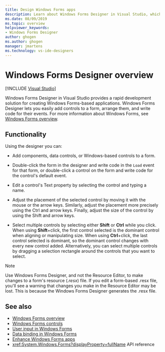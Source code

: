 ```yaml
---
title: Design Windows Forms apps
description: Learn about Windows Forms Designer in Visual Studio, which provides a rapid development solution for creating Windows Forms-based applications. 
ms.date: 08/09/2019
ms.topic: overview
helpviewer_keywords:
- Windows Forms Designer
author: ghogen
ms.author: ghogen
manager: jmartens
ms.technology: vs-ide-designers
---
```

# Windows Forms Designer overview

 [!INCLUDE [Visual Studio](~/includes/applies-to-version/vs-windows-only.md)]

Windows Forms Designer in Visual Studio provides a rapid development solution for creating Windows Forms-based applications. Windows Forms Designer lets you easily add controls to a form, arrange them, and write code for their events. For more information about Windows Forms, see [Windows Forms overview](/dotnet/framework/winforms/windows-forms-overview).

## Functionality

Using the designer you can:

- Add components, data controls, or Windows-based controls to a form.

- Double-click the form in the designer and write code in the `Load` event for that form, or double-click a control on the form and write code for the control's default event.

- Edit a control's Text property by selecting the control and typing a name.

- Adjust the placement of the selected control by moving it with the mouse or the arrow keys. Similarly, adjust the placement more precisely using the Ctrl and arrow keys. Finally, adjust the size of the control by using the Shift and arrow keys.

- Select multiple controls by selecting either **Shift** or **Ctrl** while you click. When using **Shift**+click, the first control selected is the dominant control when aligning or manipulating size. When using **Ctrl**+click, the last control selected is dominant, so the dominant control changes with every new control added. Alternatively, you can select multiple controls by dragging a selection rectangle around the controls that you want to select.

> [!NOTE]
> Use Windows Forms Designer, and not the Resource Editor, to make changes to a form's resource (*.resx*) file. If you edit a form-based .resx file, you'll see a warning that changes you make in the Resource Editor may be lost. This is because the Windows Forms Designer generates the .resx file.

## See also

- [Windows Forms overview](/dotnet/framework/winforms/windows-forms-overview)
- [Windows Forms controls](/dotnet/framework/winforms/controls/)
- [User input in Windows Forms](/dotnet/framework/winforms/user-input-in-windows-forms)
- [Data binding in Windows Forms](/dotnet/framework/winforms/windows-forms-data-binding)
- [Enhance Windows Forms apps](/dotnet/framework/winforms/advanced/)
- <xref:System.Windows.Forms?displayProperty=fullName> API reference
